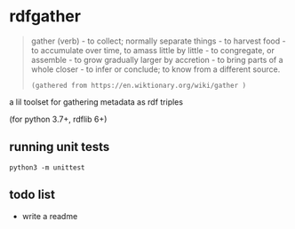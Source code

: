 # rdfgather

> gather (verb)
>     - to collect; normally separate things
>         - to harvest food
>         - to accumulate over time, to amass little by little
>         - to congregate, or assemble
>         - to grow gradually larger by accretion
>     - to bring parts of a whole closer
>     - to infer or conclude; to know from a different source.
>
>     (gathered from https://en.wiktionary.org/wiki/gather )

a lil toolset for gathering metadata as rdf triples

(for python 3.7+, rdflib 6+)

## running unit tests
`python3 -m unittest`

## todo list
- write a readme
